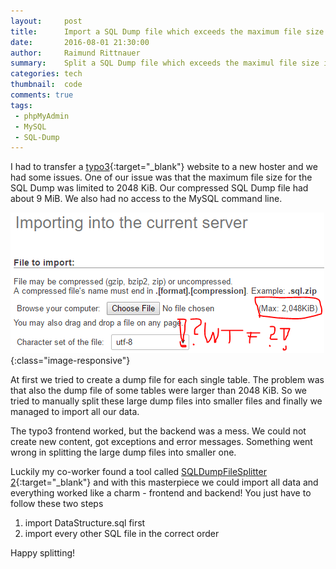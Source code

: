 ```yaml
---
layout:     post
title:      Import a SQL Dump file which exceeds the maximum file size
date:       2016-08-01 21:30:00
author:     Raimund Rittnauer
summary:    Split a SQL Dump file which exceeds the maximul file size in smaller parts, to import this file in phpMyAdmin
categories: tech
thumbnail:  code
comments: true
tags:
 - phpMyAdmin
 - MySQL
 - SQL-Dump
---
```


I had to transfer a [typo3][1]{:target="_blank"} website to a new hoster and we had some issues. One of our issue was that the maximum file size for the SQL Dump was limited to
2048 KiB. Our compressed SQL Dump file had about 9 MiB. We also had no access to the MySQL command line.

![phpMyAdmin Maximum Upload Size][phpmyadmin-maxuploadsize]{:class="image-responsive"}

At first we tried to create a dump file for each single table. The problem was that also the dump file of some tables were larger than 2048 KiB. So we tried to manually
split these large dump files into smaller files and finally we managed to import all our data.

The typo3 frontend worked, but the backend was a mess. We could not create new content, got exceptions and error messages. Something went wrong in splitting the large dump
files into smaller one.

Luckily my co-worker found a tool called [SQLDumpFileSplitter 2][2]{:target="_blank"} and with this masterpiece we could import all data and everything worked like a charm - frontend and backend! You just
have to follow these two steps

1. import DataStructure.sql first
2. import every other SQL file in the correct order

Happy splitting!

[1]: https://docs.typo3.org/typo3cms/InstallationGuide/QuickInstall/GetAndUnpack/Index.html
[2]: http://www.rusiczki.net/2007/01/24/sql-dump-file-splitter/

[phpmyadmin-maxuploadsize]: https://raw.githubusercontent.com/raaaimund/raaaimund.github.io/master/assets/img/phpmyadmin-maxuploadsize.png "phpMyAdmin Maximum Upload Size"